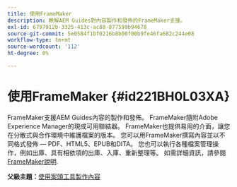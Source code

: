 ```yaml
---
title: 使用FrameMaker
description: 瞭解AEM Guides對內容製作和發佈的FrameMaker支援。
exl-id: 6797912b-3325-413c-ac88-877599b94678
source-git-commit: 5e0584f1bf0216b8b00f00b9fe46fa682c244e08
workflow-type: tm+mt
source-wordcount: '112'
ht-degree: 0%

---
```


# 使用FrameMaker {#id221BH0L03XA}

FrameMaker支援AEM Guides內容的製作和發佈。 FrameMaker隨附Adobe Experience Manager的現成可用聯結器。 FrameMaker也提供易用的介面，讓您在分散式與合作環境中維護檔案的版本。 您可以用FrameMaker撰寫內容並以不同格式發佈 — PDF、HTML5、EPUB和DITA。 您也可以執行各種檔案管理操作，例如出庫、具有相依項的出庫、入庫、重新整理等。 如需詳細資訊，請參閱 [FrameMaker說明](https://help.adobe.com/en_US/framemaker/using/index.html).

**父級主題：**[&#x200B;使用案頭工具製作內容](author-desktop-tools.md)
